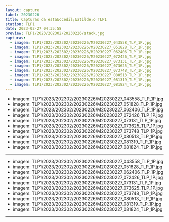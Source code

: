 ```yaml
---
layout: capture
label: 20230226
title: Capturas da esta&ccedil;&atilde;o TLP1
station: TLP1
date: 2023-02-27 04:35:58
preview: TLP1/2023/202302/20230226/stack.jpg
capturas:
  - imagem: TLP1/2023/202302/20230226/M20230227_043558_TLP_1P.jpg
  - imagem: TLP1/2023/202302/20230226/M20230227_051828_TLP_1P.jpg
  - imagem: TLP1/2023/202302/20230226/M20230227_062406_TLP_1P.jpg
  - imagem: TLP1/2023/202302/20230226/M20230227_072426_TLP_1P.jpg
  - imagem: TLP1/2023/202302/20230226/M20230227_073131_TLP_1P.jpg
  - imagem: TLP1/2023/202302/20230226/M20230227_073625_TLP_1P.jpg
  - imagem: TLP1/2023/202302/20230226/M20230227_073748_TLP_1P.jpg
  - imagem: TLP1/2023/202302/20230226/M20230227_080513_TLP_1P.jpg
  - imagem: TLP1/2023/202302/20230226/M20230227_081319_TLP_1P.jpg
  - imagem: TLP1/2023/202302/20230226/M20230227_081824_TLP_1P.jpg
---
```

  - imagem: TLP1/2023/202302/20230226/M20230227_043558_TLP_1P.jpg
  - imagem: TLP1/2023/202302/20230226/M20230227_051828_TLP_1P.jpg
  - imagem: TLP1/2023/202302/20230226/M20230227_062406_TLP_1P.jpg
  - imagem: TLP1/2023/202302/20230226/M20230227_072426_TLP_1P.jpg
  - imagem: TLP1/2023/202302/20230226/M20230227_073131_TLP_1P.jpg
  - imagem: TLP1/2023/202302/20230226/M20230227_073625_TLP_1P.jpg
  - imagem: TLP1/2023/202302/20230226/M20230227_073748_TLP_1P.jpg
  - imagem: TLP1/2023/202302/20230226/M20230227_080513_TLP_1P.jpg
  - imagem: TLP1/2023/202302/20230226/M20230227_081319_TLP_1P.jpg
  - imagem: TLP1/2023/202302/20230226/M20230227_081824_TLP_1P.jpg
---
  - imagem: TLP1/2023/202302/20230226/M20230227_043558_TLP_1P.jpg
  - imagem: TLP1/2023/202302/20230226/M20230227_051828_TLP_1P.jpg
  - imagem: TLP1/2023/202302/20230226/M20230227_062406_TLP_1P.jpg
  - imagem: TLP1/2023/202302/20230226/M20230227_072426_TLP_1P.jpg
  - imagem: TLP1/2023/202302/20230226/M20230227_073131_TLP_1P.jpg
  - imagem: TLP1/2023/202302/20230226/M20230227_073625_TLP_1P.jpg
  - imagem: TLP1/2023/202302/20230226/M20230227_073748_TLP_1P.jpg
  - imagem: TLP1/2023/202302/20230226/M20230227_080513_TLP_1P.jpg
  - imagem: TLP1/2023/202302/20230226/M20230227_081319_TLP_1P.jpg
  - imagem: TLP1/2023/202302/20230226/M20230227_081824_TLP_1P.jpg
---
